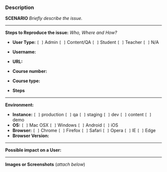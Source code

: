 ### Description

**SCENARIO** _Briefly describe the issue._

----------------
**Steps to Reproduce the issue:** _Who, Where and How?_

- **User Type:**
` [ ] ` Admin  ` [ ] ` Content/QA
` [ ] ` Student  ` [ ] ` Teacher
` [ ] ` N/A
- **Username:** 
- **URL:**  
- **Course number:**  
- **Course type:**  

- **Steps**

----------------
**Environment:**

- **Instance:**
` [ ] ` production ` [ ] ` qa ` [ ] ` staging
` [ ] ` dev ` [ ] ` content ` [ ] ` demo
- **OS:**
` [ ] ` Mac OSX ` [ ] ` Windows
` [ ] ` Android ` [ ] ` iOS
- **Browser:**
` [ ] ` Chrome ` [ ] ` Firefox ` [ ] ` Safari
` [ ] ` Opera ` [ ] ` IE ` [ ] ` Edge
- **Browser Version:**  

----------------
**Possible impact on a User:**

----------------
**Images or Screenshots** (_attach below_)

